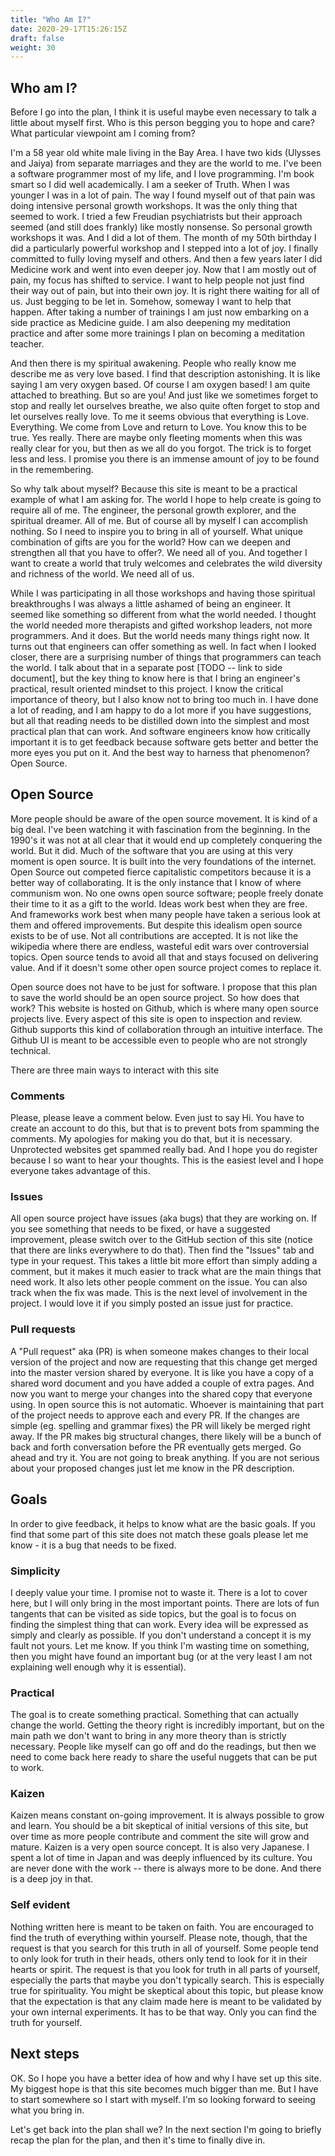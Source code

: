 ```yaml
---
title: "Who Am I?"
date: 2020-29-17T15:26:15Z
draft: false
weight: 30
---
```


## Who am I?

Before I go into the plan, I think it is useful maybe even necessary to talk a little about myself first. Who is this person begging you to hope and care? What particular viewpoint am I coming from?

I'm a 58 year old white male living in the Bay Area. I have two kids (Ulysses and Jaiya) from separate marriages and they are the world to me. I've been a software programmer most of my life, and I love programming. I'm book smart so I did well academically. I am a seeker of Truth. When I was younger I was in a lot of pain. The way I found myself out of that pain was doing intensive personal growth workshops. It was the only thing that seemed to work. I tried a few Freudian psychiatrists but their approach seemed (and still does frankly) like mostly nonsense. So personal growth workshops it was. And I did a lot of them. The month of my 50th birthday I did a particularly powerful workshop and I stepped into a lot of joy. I finally committed to fully loving myself and others. And then a few years later I did Medicine work and went into even deeper joy. Now that I am mostly out of pain, my focus has shifted to service. I want to help people not just find their way out of pain, but into their own joy. It is right there waiting for all of us. Just begging to be let in. Somehow, someway I want to help that happen. After taking a number of trainings I am just now embarking on a side practice as Medicine guide. I am also deepening my meditation practice and after some more trainings I plan on becoming a meditation teacher.

And then there is my spiritual awakening. People who really know me describe me as very love based. I find that description astonishing. It is like saying I am very oxygen based. Of course I am oxygen based! I am quite attached to breathing. But so are you! And just like we sometimes forget to stop and really let ourselves breathe, we also quite often forget to stop and let ourselves really love. To me it seems obvious that everything is Love. Everything. We come from Love and return to Love. You know this to be true. Yes really. There are maybe only fleeting moments when this was really clear for you, but then as we all do you forgot. The trick is to forget less and less. I promise you there is an immense amount of joy to be found in the remembering.

So why talk about myself? Because this site is meant to be a practical example of what I am asking for. The world I hope to help create is going to require all of me. The engineer, the personal growth explorer, and the spiritual dreamer. All of me. But of course all by myself I can accomplish nothing. So I need to inspire you to bring in all of yourself. What unique combination of gifts are you for the world? How can we deepen and strengthen all that you have to offer?. We need all of you. And together I want to create a world that truly welcomes and celebrates the wild diversity and richness of the world. We need all of us.

While I was participating in all those workshops and having those spiritual breakthroughs I was always a little ashamed of being an engineer. It seemed like something so different from what the world needed. I thought the world needed more therapists and gifted workshop leaders, not more programmers. And it does. But the world needs many things right now. It turns out that engineers can offer something as well. In fact when I looked closer, there are a surprising number of things that programmers can teach the world. I talk about that in a separate post [TODO -- link to side document], but the key thing to know here is that I bring an engineer's practical, result oriented mindset to this project. I know the critical importance of theory, but I also know not to bring too much in. I have done a lot of reading, and I am happy to do a lot more if you have suggestions, but all that reading needs to be distilled down into the simplest and most practical plan that can work. And software engineers know how critically important it is to get feedback because software gets better and better the more eyes you put on it. And the best way to harness that phenomenon? Open Source.


## Open Source

More people should be aware of the open source movement. It is kind of a big deal. I've been watching it with fascination from the beginning. In the 1990's it was not at all clear that it would end up completely conquering the  world. But it did. Much of the software that you are using at this very moment is open source. It is built into the very foundations of the internet. Open Source out competed fierce capitalistic competitors because it is a better way of collaborating. It is the only instance that I know of where communism won. No one owns open source software; people freely donate their time to it as a gift to the world. Ideas work best when they are free. And frameworks work best when many people have taken a serious look at them and offered improvements. But despite this idealism open source exists to be of use. Not all contributions are accepted. It is not like the wikipedia where there are endless, wasteful edit wars over controversial topics. Open source tends to avoid all that and stays focused on delivering value. And if it doesn't some other open source project comes to replace it.

Open source does not have to be just for software. I propose that this plan to save the world should be an open source project. So how does that work? This website is hosted on Github, which is where many open source projects live. Every aspect of this site is open to inspection and review. Github supports this kind of collaboration through an intuitive interface. The Github UI is meant to be accessible even to people who are not strongly technical.

There are three main ways to interact with this site

### Comments

Please, please leave a comment below. Even just to say Hi. You have to create an account to do this, but that is to prevent bots from spamming the comments. My apologies for making you do that, but it is necessary. Unprotected websites get spammed really bad. And I hope you do register because I so want to hear your thoughts. This is the easiest level and I hope everyone takes advantage of this.

### Issues

All open source project have issues (aka bugs) that they are working on. If you see something that needs to be fixed, or have a suggested improvement, please switch over to the GitHub section of this site (notice that there are links everywhere to do that). Then find the "Issues" tab and type in your request. This takes a little bit more effort than simply adding a comment, but it makes it much easier to track what are the main things that need work. It also lets other people comment on the issue. You can also track when the fix was made. This is the next level of involvement in the project. I would love it if you simply posted an issue just for practice.

### Pull requests

A "Pull request" aka (PR) is when someone makes changes to their local version of the project and now are requesting that this change get merged into the master version shared by everyone. It is like you have a copy of a shared word document and you have added a couple of extra pages. And now you want to merge your changes into the shared copy that everyone using. In open source this is not automatic. Whoever is maintaining that part of the project needs to approve each and every PR. If the changes are simple (eg. spelling and grammar fixes) the PR will likely be merged right away. If the PR makes big structural changes, there likely will be a bunch of back and forth conversation before the PR eventually gets merged. Go ahead and try it. You are not going to break anything. If you are not serious about your proposed changes just let me know in the PR description.


## Goals

In order to give feedback, it helps to know what are the basic goals. If you find that some part of this site does not match these goals please let me know - it is a bug that needs to be fixed.

### Simplicity

I deeply value your time. I promise not to waste it. There is a lot to cover here, but I will only bring in the  most important points. There are lots of fun tangents that can be visited as side topics, but the goal is to focus on finding the simplest thing that can work. Every idea will be expressed as simply and clearly as possible. If you don't understand a concept it is my fault not yours. Let me know. If you think I'm wasting time on something, then you might have found an important bug (or at the very least I am not explaining well enough why it is essential).

### Practical

The goal is to create something practical. Something that can actually change the world. Getting the theory right is incredibly important, but on the main path we don't want to bring in any more theory than is strictly necessary. People like myself can go off and do the readings, but then we need to come back here ready to share the useful nuggets that can be put to work.

### Kaizen

Kaizen means constant on-going improvement. It is always possible to grow and learn. You should be a bit skeptical of initial versions of this site, but over time as more people contribute and comment the site will grow and mature. Kaizen is a very open source concept. It is also very Japanese. I spent a lot of time in Japan and was deeply influenced by its culture. You are never done with the work -- there is always more to be done. And there is a deep joy in that.

### Self evident

Nothing written here is meant to be taken on faith. You are encouraged to find the truth of everything within yourself. Please note, though, that the request is that you search for this truth in all of yourself. Some people tend to only look for truth in their heads, others only tend to look for it in their hearts or spirit. The request is that you look for truth in all parts of yourself, especially the parts that maybe you don't typically search.  This is especially true for spirituality.  You might be skeptical about this topic, but please know that the expectation is that any claim made here is meant to be validated by your own internal experiments. It has to be that way. Only you can find the truth for yourself.

## Next steps

OK. So I hope you have a better idea of how and why I have set up this site. My biggest hope is that this site becomes much bigger than me. But I have to start somewhere so I start with myself. I'm so looking forward to seeing what you bring in.

Let's get back into the plan shall we? In the next section I'm going to briefly recap the plan for the plan, and then it's time to finally dive in.
